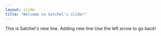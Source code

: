 ```yaml
---
layout: slide
title: "Welcome to Satchel's slide!"
---
```


This is Satchel's new line.
Adding new line
Use the left arrow to go back!
